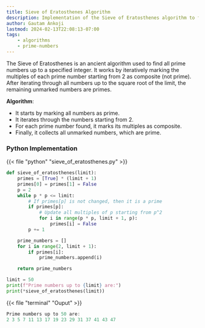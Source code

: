 ```yaml
---
title: Sieve of Eratosthenes Algorithm
description: Implementation of the Sieve of Eratosthenes algorithm to find prime numbers up to a given limit
author: Gautam Ankoji
lastmod: 2024-02-13T22:08:13-07:00
tags:
    - algorithms
    - prime-numbers
---
```


<p class="drop-cap">
The Sieve of Eratosthenes is an ancient algorithm used to find all prime numbers up to a specified integer. It works by iteratively marking the multiples of each prime number starting from 2 as composite (not prime). After iterating through all numbers up to the square root of the limit, the remaining unmarked numbers are primes.
</p>

**Algorithm**:

- It starts by marking all numbers as prime.
- It iterates through the numbers starting from 2.
- For each prime number found, it marks its multiples as composite.
- Finally, it collects all unmarked numbers, which are prime.

### Python Implementation

{{< file "python" "sieve_of_eratosthenes.py" >}}

```python
def sieve_of_eratosthenes(limit):
    primes = [True] * (limit + 1)
    primes[0] = primes[1] = False
    p = 2
    while p * p <= limit:
        # If primes[p] is not changed, then it is a prime
        if primes[p]:
            # Update all multiples of p starting from p^2
            for i in range(p * p, limit + 1, p):
                primes[i] = False
        p += 1

    prime_numbers = []
    for i in range(2, limit + 1):
        if primes[i]:
            prime_numbers.append(i)

    return prime_numbers

limit = 50
print(f"Prime numbers up to {limit} are:")
print(*sieve_of_eratosthenes(limit))
```

{{< file "terminal" "Ouput" >}}

```powershell
Prime numbers up to 50 are:
2 3 5 7 11 13 17 19 23 29 31 37 41 43 47
```
